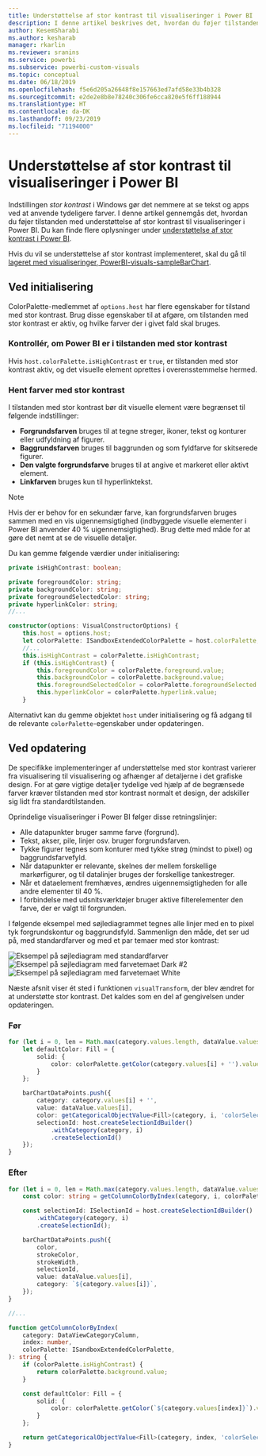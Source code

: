 ```yaml
---
title: Understøttelse af stor kontrast til visualiseringer i Power BI
description: I denne artikel beskrives det, hvordan du føjer tilstanden med understøttelse af stor kontrast til visualiseringer i Power BI.
author: KesemSharabi
ms.author: kesharab
manager: rkarlin
ms.reviewer: sranins
ms.service: powerbi
ms.subservice: powerbi-custom-visuals
ms.topic: conceptual
ms.date: 06/18/2019
ms.openlocfilehash: f5e6d205a26648f8e157663ed7afd58e33b4b328
ms.sourcegitcommit: e2de2e8b8e78240c306fe6cca820e5f6ff188944
ms.translationtype: HT
ms.contentlocale: da-DK
ms.lasthandoff: 09/23/2019
ms.locfileid: "71194000"
---
```

# <a name="high-contrast-mode-support-in-power-bi-visuals"></a>Understøttelse af stor kontrast til visualiseringer i Power BI

Indstillingen *stor kontrast* i Windows gør det nemmere at se tekst og apps ved at anvende tydeligere farver. I denne artikel gennemgås det, hvordan du føjer tilstanden med understøttelse af stor kontrast til visualiseringer i Power BI. Du kan finde flere oplysninger under [understøttelse af stor kontrast i Power BI](https://powerbi.microsoft.com/blog/power-bi-desktop-june-2018-feature-summary/#highContrast).

Hvis du vil se understøttelse af stor kontrast implementeret, skal du gå til [lageret med visualiseringer, PowerBI-visuals-sampleBarChart](https://github.com/Microsoft/PowerBI-visuals-sampleBarChart/commit/61011c82b66ca0d3321868f1d089c65101ca42e6).

## <a name="on-initialization"></a>Ved initialisering

ColorPalette-medlemmet af `options.host` har flere egenskaber for tilstand med stor kontrast. Brug disse egenskaber til at afgøre, om tilstanden med stor kontrast er aktiv, og hvilke farver der i givet fald skal bruges.

### <a name="detect-that-power-bi-is-in-high-contrast-mode"></a>Kontrollér, om Power BI er i tilstanden med stor kontrast

Hvis `host.colorPalette.isHighContrast` er `true`, er tilstanden med stor kontrast aktiv, og det visuelle element oprettes i overensstemmelse hermed.

### <a name="get-high-contrast-colors"></a>Hent farver med stor kontrast

I tilstanden med stor kontrast bør dit visuelle element være begrænset til følgende indstillinger:

* **Forgrundsfarven** bruges til at tegne streger, ikoner, tekst og konturer eller udfyldning af figurer.
* **Baggrundsfarven** bruges til baggrunden og som fyldfarve for skitserede figurer.
* **Den valgte forgrundsfarve** bruges til at angive et markeret eller aktivt element.
* **Linkfarven** bruges kun til hyperlinktekst.

> [!NOTE]
> Hvis der er behov for en sekundær farve, kan forgrundsfarven bruges sammen med en vis uigennemsigtighed (indbyggede visuelle elementer i Power BI anvender 40 % uigennemsigtighed). Brug dette med måde for at gøre det nemt at se de visuelle detaljer.

Du kan gemme følgende værdier under initialisering:

```typescript
private isHighContrast: boolean;

private foregroundColor: string;
private backgroundColor: string;
private foregroundSelectedColor: string;
private hyperlinkColor: string;
//...

constructor(options: VisualConstructorOptions) {
    this.host = options.host;
    let colorPalette: ISandboxExtendedColorPalette = host.colorPalette;
    //...
    this.isHighContrast = colorPalette.isHighContrast;
    if (this.isHighContrast) {
        this.foregroundColor = colorPalette.foreground.value;
        this.backgroundColor = colorPalette.background.value;
        this.foregroundSelectedColor = colorPalette.foregroundSelected.value;
        this.hyperlinkColor = colorPalette.hyperlink.value;
    }
```

Alternativt kan du gemme objektet `host` under initialisering og få adgang til de relevante `colorPalette`-egenskaber under opdateringen.

## <a name="on-update"></a>Ved opdatering

De specifikke implementeringer af understøttelse med stor kontrast varierer fra visualisering til visualisering og afhænger af detaljerne i det grafiske design. For at gøre vigtige detaljer tydelige ved hjælp af de begrænsede farver kræver tilstanden med stor kontrast normalt et design, der adskiller sig lidt fra standardtilstanden.

Oprindelige visualiseringer i Power BI følger disse retningslinjer:

* Alle datapunkter bruger samme farve (forgrund).
* Tekst, akser, pile, linjer osv. bruger forgrundsfarven.
* Tykke figurer tegnes som konturer med tykke strøg (mindst to pixel) og baggrundsfarvefyld.
* Når datapunkter er relevante, skelnes der mellem forskellige markørfigurer, og til datalinjer bruges der forskellige tankestreger.
* Når et dataelement fremhæves, ændres uigennemsigtigheden for alle andre elementer til 40 %.
* I forbindelse med udsnitsværktøjer bruger aktive filterelementer den farve, der er valgt til forgrunden.

I følgende eksempel med søjlediagrammet tegnes alle linjer med en to pixel tyk forgrundskontur og baggrundsfyld. Sammenlign den måde, det ser ud på, med standardfarver og med et par temaer med stor kontrast:

![Eksempel på søjlediagram med standardfarver](./media/hc-samplebarchart-standard.png)
![Eksempel på søjlediagram med farvetemaet *Dark #2*](./media/hc-samplebarchart-dark2.png)
![Eksempel på søjlediagram med farvetemaet *White*](./media/hc-samplebarchart-white.png)

Næste afsnit viser ét sted i funktionen `visualTransform`, der blev ændret for at understøtte stor kontrast. Det kaldes som en del af gengivelsen under opdateringen.

### <a name="before"></a>Før

```typescript
for (let i = 0, len = Math.max(category.values.length, dataValue.values.length); i < len; i++) {
    let defaultColor: Fill = {
        solid: {
            color: colorPalette.getColor(category.values[i] + '').value
        }
    };

    barChartDataPoints.push({
        category: category.values[i] + '',
        value: dataValue.values[i],
        color: getCategoricalObjectValue<Fill>(category, i, 'colorSelector', 'fill', defaultColor).solid.color,
        selectionId: host.createSelectionIdBuilder()
            .withCategory(category, i)
            .createSelectionId()
    });
}
```

### <a name="after"></a>Efter

```typescript
for (let i = 0, len = Math.max(category.values.length, dataValue.values.length); i < len; i++) {
    const color: string = getColumnColorByIndex(category, i, colorPalette);

    const selectionId: ISelectionId = host.createSelectionIdBuilder()
        .withCategory(category, i)
        .createSelectionId();

    barChartDataPoints.push({
        color,
        strokeColor,
        strokeWidth,
        selectionId,
        value: dataValue.values[i],
        category: `${category.values[i]}`,
    });
}

//...

function getColumnColorByIndex(
    category: DataViewCategoryColumn,
    index: number,
    colorPalette: ISandboxExtendedColorPalette,
): string {
    if (colorPalette.isHighContrast) {
        return colorPalette.background.value;
    }

    const defaultColor: Fill = {
        solid: {
            color: colorPalette.getColor(`${category.values[index]}`).value,
        }
    };

    return getCategoricalObjectValue<Fill>(category, index, 'colorSelector', 'fill', defaultColor).solid.color;
}
```
